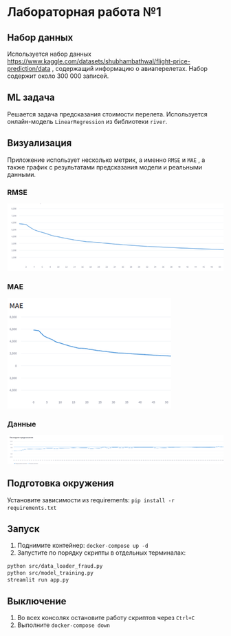 # Лабораторная работа №1

## Набор данных
Используется набор данных https://www.kaggle.com/datasets/shubhambathwal/flight-price-prediction/data , содержащий информацию о авиаперелетах. Набор содержит около 300 000 записей.

## ML задача
Решается задача предсказания стоимости перелета. Используется онлайн-модель `LinearRegression` из библиотеки `river`.

## Визуализация

Приложение использует несколько метрик, а именно `RMSE` и `MAE` , а также график с результатами предсказания модели и реальными данными.

### RMSE
![RMSE](images/RMSE.png)

### MAE
![MAE](images/MAE.png)

### Данные
![Data](images/Data.png)

## Подготовка окружения
Установите зависимости из requirements: `pip install -r requirements.txt`

## Запуск
1. Поднимите контейнер: 
   `docker-compose up -d`
2. Запустите по порядку скрипты в отдельных терминалах:
```
python src/data_loader_fraud.py
python src/model_training.py
streamlit run app.py
```

## Выключение
1. Во всех консолях остановите работу скриптов через `Ctrl+C`
2. Выполните `docker-compose down`

